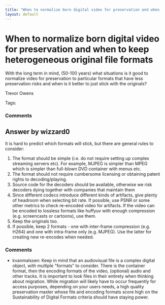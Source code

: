 ```yaml
---
title: "When to normalize born digital video for preservation and when to keep heterogeneous original file formats"
layout: default
---
```

When to normalize born digital video for preservation and when to keep heterogeneous original file formats
=====================
With the long term in mind, (50-100 years) what situations is it good to
normalize video for preservation to particular formats that have less
preservation risks and when is it better to just stick with the
originals?

Trevor Owens

Tags: <file-formats>

### Comments ###


Answer by wizzard0
----------------
It is hard to predict which formats will stick, but there are general
rules to consider:

1.  The format should be simple (i.e. do not require setting up complex
    streaming servers etc). For example, MJPEG is simpler than MPEG
    which is simpler than full-blown DVD container with menus etc.
2.  The format should not require cumbersome licensing or obtaining
    patent rights to decoding/playing.
3.  Source code for the decoders should be available, otherwise we risk
    decoders dying together with companies that maintain them
4.  Since different codecs introduce different kinds of artifacts, give
    plenty of headroom when selecting bit rate. If possible, use PSNR or
    some other metrics to check re-encoded video for artifacts. If the
    video can be encoded to lossless formats like huffyuv with enough
    compression (e.g. screencasts or cartoons), use them.
5.  Keep the originals too.
6.  If possible, keep 2 formats - one with inter-frame compression (e.g.
    H264) and one with intra-frame only (e.g. MJPEG). Use the latter for
    creating new re-encodes when needed.


### Comments ###
* kvanmalssen: Keep in mind that an audiovisual file is a complex digital object, with
multiple "formats" to consider. There is the container format, then the
encoding formats of the video, (optional) audio and other tracks. It is
important to look files in their entirety when thinking about migration.
While migration will likely have to occur frequently for access
purposes, depending on your users needs, a high quality preservation
master whose file and encoding formats score high on the Sustainability
of Digital Formats criteria should have staying power.


